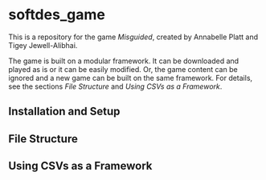 # softdes_game

This is a repository for the game *Misguided*, created by Annabelle Platt and Tigey Jewell-Alibhai.

The game is built on a modular framework. It can be downloaded and played as is or it can be easily modified. Or, the game content can be ignored and a new game can be built on the same framework. For details, see the sections *File Structure* and *Using CSVs as a Framework*. 

## Installation and Setup

## File Structure

## Using CSVs as a Framework 
